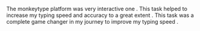 The monkeytype platform was very interactive one . This task helped to increase my typing speed and accuracy to a great extent . This task was a complete game changer in my journey to improve 
my typing speed .
